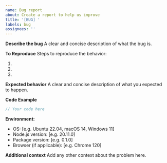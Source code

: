 ```yaml
---
name: Bug report
about: Create a report to help us improve
title: '[BUG] '
labels: bug
assignees: ''
---
```


**Describe the bug**
A clear and concise description of what the bug is.

**To Reproduce**
Steps to reproduce the behavior:

1.
2.
3.

**Expected behavior**
A clear and concise description of what you expected to happen.

**Code Example**

```typescript
// Your code here
```

**Environment:**

- OS: [e.g. Ubuntu 22.04, macOS 14, Windows 11]
- Node.js version: [e.g. 20.11.0]
- Package version: [e.g. 0.1.0]
- Browser (if applicable): [e.g. Chrome 120]

**Additional context**
Add any other context about the problem here.
